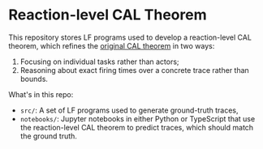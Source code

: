 # Reaction-level CAL Theorem

This repository stores LF programs used to develop a reaction-level CAL theorem, which refines the [original CAL theorem](https://dl.acm.org/doi/full/10.1145/3609119) in two ways:

1. Focusing on individual tasks rather than actors;
2. Reasoning about exact firing times over a concrete trace rather than bounds.

What's in this repo:

- `src/`: A set of LF programs used to generate ground-truth traces,
- `notebooks/`: Jupyter notebooks in either Python or TypeScript that use the reaction-level CAL theorem to predict traces, which should match the ground truth.